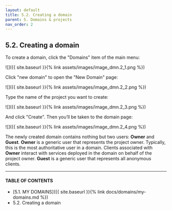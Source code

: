 ```yaml
---
layout: default
title: 5.2. Creating a domain
parent: 5. Domains & projects
nav_order: 2
---
```


## 5.2. Creating a domain

To create a domain, click the "Domains" item of the main menu:  

![]({{ site.baseurl }}{% link assets/images/image_dmn.2_1.png %})

Click "new domain" to open the "New Domain" page:  

![]({{ site.baseurl }}{% link assets/images/image_dmn.2_2.png %})

Type the name of the project you want to create:

![]({{ site.baseurl }}{% link assets/images/image_dmn.2_3.png %})

And click "Create". Then you’ll be taken to the domain page:  

![]({{ site.baseurl }}{% link assets/images/image_dmn.2_4.png %})

The newly created domain contains nothing but two users: **Owner** and **Guest**. **Owner** is a generic user that represents the project owner. Typically, this is the most authoritative user in a domain. Clients associated with **Owner** interact with services deployed in the domain on behalf of the project owner. **Guest** is a generic user that represents all anonymous clients.

---
#### TABLE OF CONTENTS
* [5.1. MY DOMAINS]({{ site.baseurl }}{% link docs/domains/my-domains.md %})
* 5.2. Creating a domain